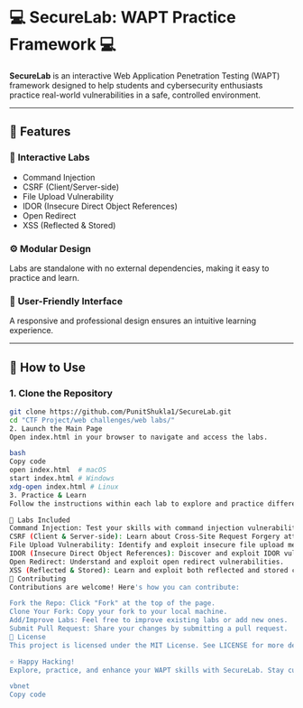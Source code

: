 # 💻 **SecureLab: WAPT Practice Framework** 💻

**SecureLab** is an interactive Web Application Penetration Testing (WAPT) framework designed to help students and cybersecurity enthusiasts practice real-world vulnerabilities in a safe, controlled environment.

---

## 🚀 **Features**

### 🧩 **Interactive Labs**
- Command Injection
- CSRF (Client/Server-side)
- File Upload Vulnerability
- IDOR (Insecure Direct Object References)
- Open Redirect
- XSS (Reflected & Stored)

### ⚙️ **Modular Design**
Labs are standalone with no external dependencies, making it easy to practice and learn.

### 🎨 **User-Friendly Interface**
A responsive and professional design ensures an intuitive learning experience.

---

## 🚀 **How to Use**

### 1. **Clone the Repository**
```bash
git clone https://github.com/PunitShukla1/SecureLab.git
cd "CTF Project/web challenges/web labs/"
2. Launch the Main Page
Open index.html in your browser to navigate and access the labs.

bash
Copy code
open index.html  # macOS
start index.html # Windows
xdg-open index.html # Linux
3. Practice & Learn
Follow the instructions within each lab to explore and practice different vulnerabilities.

🧪 Labs Included
Command Injection: Test your skills with command injection vulnerabilities.
CSRF (Client & Server-side): Learn about Cross-Site Request Forgery attacks.
File Upload Vulnerability: Identify and exploit insecure file upload mechanisms.
IDOR (Insecure Direct Object References): Discover and exploit IDOR vulnerabilities.
Open Redirect: Understand and exploit open redirect vulnerabilities.
XSS (Reflected & Stored): Learn and exploit both reflected and stored cross-site scripting (XSS) attacks.
🤝 Contributing
Contributions are welcome! Here's how you can contribute:

Fork the Repo: Click "Fork" at the top of the page.
Clone Your Fork: Copy your fork to your local machine.
Add/Improve Labs: Feel free to improve existing labs or add new ones.
Submit Pull Request: Share your changes by submitting a pull request.
📝 License
This project is licensed under the MIT License. See LICENSE for more details.

⭐ Happy Hacking!
Explore, practice, and enhance your WAPT skills with SecureLab. Stay curious, experiment with vulnerabilities, and keep learning! 💡

vbnet
Copy code
